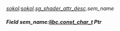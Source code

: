 _[sokol](../../modules/sokol/sokol-module.md):[sokol](../../modules/sokol/sokol-module.md).[sg\_shader\_attr\_desc](../../modules/sokol/sokol-sg_shader_attr_desc.md).sem\_name_
##### Field sem\_name:[libc.const_char_t](../../modules/libc/libc-const_char_t.md) Ptr
